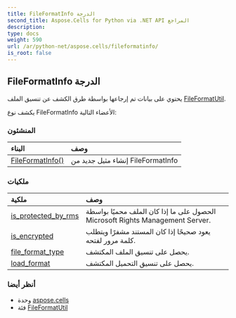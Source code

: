 ```yaml
---
title: FileFormatInfo الدرجة
second_title: Aspose.Cells for Python via .NET API المراجع
description:
type: docs
weight: 590
url: /ar/python-net/aspose.cells/fileformatinfo/
is_root: false
---
```

##  FileFormatInfo الدرجة
يحتوي على بيانات تم إرجاعها بواسطة طرق الكشف عن تنسيق الملف [FileFormatUtil](/cells/ar/python-net/aspose.cells/fileformatutil).



يكشف نوع FileFormatInfo الأعضاء التالية:

###  المنشئون
| البناء| وصف|
| :- | :- |
| [FileFormatInfo()](/cells/ar/python-net/aspose.cells/fileformatinfo/__init__/#) | إنشاء مثيل جديد من FileFormatInfo|


###  ملكيات
| ملكية| وصف|
| :- | :- |
| [is_protected_by_rms](/cells/ar/python-net/aspose.cells/fileformatinfo/is_protected_by_rms) | الحصول على ما إذا كان الملف محميًا بواسطة Microsoft Rights Management Server.|
| [is_encrypted](/cells/ar/python-net/aspose.cells/fileformatinfo/is_encrypted) | يعود صحيحًا إذا كان المستند مشفرًا ويتطلب كلمة مرور لفتحه.|
| [file_format_type](/cells/ar/python-net/aspose.cells/fileformatinfo/file_format_type) | يحصل على تنسيق الملف المكتشف.|
| [load_format](/cells/ar/python-net/aspose.cells/fileformatinfo/load_format) | يحصل على تنسيق التحميل المكتشف.|



###  أنظر أيضا
* وحدة [aspose.cells](..)
* فئة [FileFormatUtil](/cells/ar/python-net/aspose.cells/fileformatutil)
